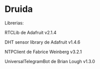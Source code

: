 # Druida
Librerias:

RTCLib de Adafruit v2.1.4

DHT sensor library de Adafruit v1.4.6

NTPClient de Fabrice Weinberg v3.2.1

UniversalTelegramBot de Brian Lough v1.3.0
